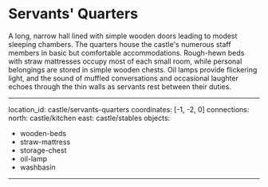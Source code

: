 # Servants' Quarters

A long, narrow hall lined with simple wooden doors leading to modest sleeping chambers. The quarters house the castle's numerous staff members in basic but comfortable accommodations. Rough-hewn beds with straw mattresses occupy most of each small room, while personal belongings are stored in simple wooden chests. Oil lamps provide flickering light, and the sound of muffled conversations and occasional laughter echoes through the thin walls as servants rest between their duties.

---
location_id: castle/servants-quarters
coordinates: [-1, -2, 0]
connections:
  north: castle/kitchen
  east: castle/stables
objects:
  - wooden-beds
  - straw-mattress
  - storage-chest
  - oil-lamp
  - washbasin
---